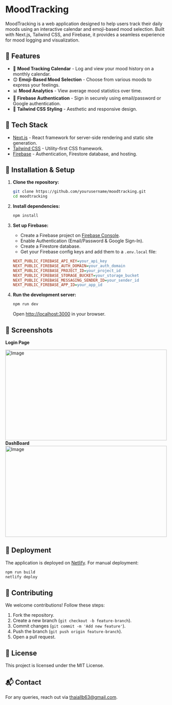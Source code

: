 # MoodTracking

MoodTracking is a web application designed to help users track their daily moods using an interactive calendar and emoji-based mood selection. Built with Next.js, Tailwind CSS, and Firebase, it provides a seamless experience for mood logging and visualization.

## 🌟 Features
- 📅 **Mood Tracking Calendar** - Log and view your mood history on a monthly calendar.
- 😊 **Emoji-Based Mood Selection** - Choose from various moods to express your feelings.
- 📊 **Mood Analytics** - View average mood statistics over time.
- 🔐 **Firebase Authentication** - Sign in securely using email/password or Google authentication.
- 🎨 **Tailwind CSS Styling** - Aesthetic and responsive design.

## 🚀 Tech Stack
- [Next.js](https://nextjs.org/) - React framework for server-side rendering and static site generation.
- [Tailwind CSS](https://tailwindcss.com/) - Utility-first CSS framework.
- [Firebase](https://firebase.google.com/) - Authentication, Firestore database, and hosting.

## 🔧 Installation & Setup

1. **Clone the repository:**
   ```bash
   git clone https://github.com/yourusername/moodtracking.git
   cd moodtracking
   ```

2. **Install dependencies:**
   ```bash
   npm install
   ```

3. **Set up Firebase:**
   - Create a Firebase project on [Firebase Console](https://console.firebase.google.com/).
   - Enable Authentication (Email/Password & Google Sign-In).
   - Create a Firestore database.
   - Get your Firebase config keys and add them to a `.env.local` file:
   
   ```ini
   NEXT_PUBLIC_FIREBASE_API_KEY=your_api_key
   NEXT_PUBLIC_FIREBASE_AUTH_DOMAIN=your_auth_domain
   NEXT_PUBLIC_FIREBASE_PROJECT_ID=your_project_id
   NEXT_PUBLIC_FIREBASE_STORAGE_BUCKET=your_storage_bucket
   NEXT_PUBLIC_FIREBASE_MESSAGING_SENDER_ID=your_sender_id
   NEXT_PUBLIC_FIREBASE_APP_ID=your_app_id
   ```

4. **Run the development server:**
   ```bash
   npm run dev
   ```
   Open [http://localhost:3000](http://localhost:3000) in your browser.

## 📸 Screenshots
**Login Page**
    <div style="width: 100%; height: 0; padding-bottom: 56.25%; position: relative;">
    <img src="https://drive.google.com/uc?export=view&id=1iTa0w_Vm_XxPzNAaTOKQEfYFca01TnV6" alt="Image" style="position: absolute; top: 0; left: 0; width: 100%; height: 100%; object-fit: cover;">
    </div>
**DashBoard**
    <div style="width: 100%; height: 0; padding-bottom: 56.25%; position: relative;">
    <img src="https://drive.google.com/uc?export=view&id=1t45jT7XO--8CxrQq8mXtVLqEtBUpU7tf" alt="Image" style="position: absolute; top: 0; left: 0; width: 100%; height: 100%; object-fit: cover;">
    </div>

## 📌 Deployment
The application is deployed on [Netlify](https://moodtracking.netlify.app/). For manual deployment:

```bash
npm run build
netlify deploy
```

## 🤝 Contributing
We welcome contributions! Follow these steps:
1. Fork the repository.
2. Create a new branch (`git checkout -b feature-branch`).
3. Commit changes (`git commit -m 'Add new feature'`).
4. Push the branch (`git push origin feature-branch`).
5. Open a pull request.

## 📜 License
This project is licensed under the MIT License.

## 📬 Contact
For any queries, reach out via [thaiallb63@gmail.com](thaiallb63@gmail.com).

